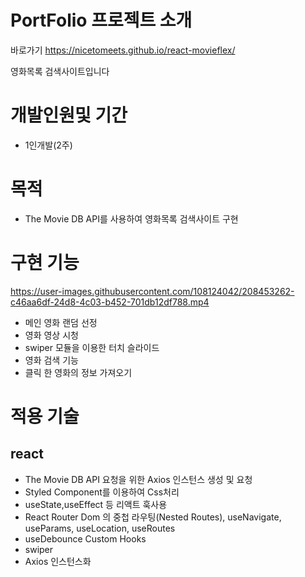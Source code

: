 #   PortFolio 프로젝트 소개
바로가기 https://nicetomeets.github.io/react-movieflex/

영화목록 검색사이트입니다

# 개발인원및 기간

- 1인개발(2주)

# 목적

- The Movie DB API를 사용하여 영화목록 검색사이트 구현

# 구현 기능

https://user-images.githubusercontent.com/108124042/208453262-c46aa6df-24d8-4c03-b452-701db12df788.mp4

- 메인 영화 랜덤 선정
- 영화 영상 시청
- swiper 모듈을 이용한 터치 슬라이드
- 영화 검색 기능
- 클릭 한 영화의 정보 가져오기


# 적용 기술

## react

- The Movie DB API 요청을 위한 Axios 인스턴스 생성 및 요청
- Styled Component를 이용하여 Css처리
- useState,useEffect 등 리액트 훅사용
- React Router Dom 의 
중첩 라우팅(Nested Routes), useNavigate, useParams, useLocation, useRoutes
- useDebounce Custom Hooks
- swiper
- Axios 인스턴스화



